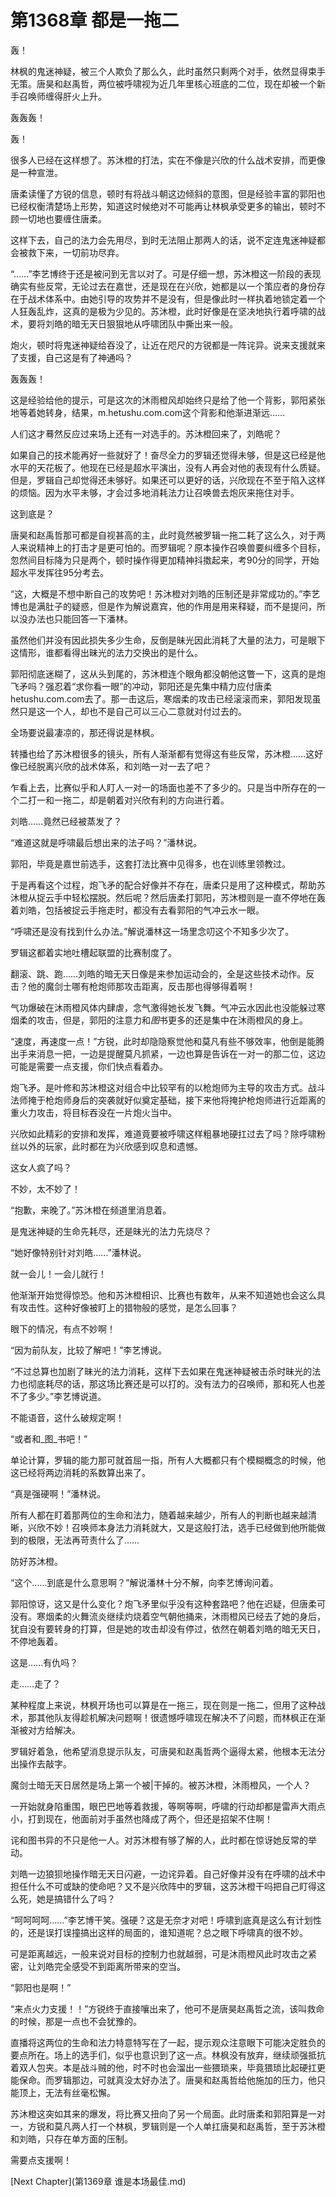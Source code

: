 # 第1368章 都是一拖二

轰！

林枫的鬼迷神疑，被三个人欺负了那么久，此时虽然只剩两个对手，依然显得束手无策。唐昊和赵禹哲，两位被呼啸视为近几年里核心班底的二位，现在却被一个新手召唤师缠得肝火上升。

轰轰轰！

轰！

很多人已经在这样想了。苏沐橙的打法，实在不像是兴欣的什么战术安排，而更像是一种宣泄。

唐柔读懂了方锐的信息，顿时有将战斗朝这边倾斜的意图，但是经验丰富的郭阳也已经权衡清楚场上形势，知道这时候绝对不可能再让林枫承受更多的输出，顿时不顾一切地也要缠住唐柔。

这样下去，自己的法力会先用尽，到时无法阻止那两人的话，说不定连鬼迷神疑都会被救下来，一切前功尽弃。

“……”李艺博终于还是被问到无言以对了。可是仔细一想，苏沐橙这一阶段的表现确实有些反常，无论过去在嘉世，还是现在在兴欣，她都是以一个策应者的身份存在于战术体系中。由她引导的攻势并不是没有，但是像此时一样执着地锁定着一个人狂轰乱炸，这真的是极为少见的。苏沐橙，此时好像是在坚决地执行着呼啸的战术，要将刘皓的暗无天日狠狠地从呼啸团队中撕出来一般。

炮火，顿时将鬼迷神疑给吞没了，让近在咫尺的方锐都是一阵诧异。说来支援就来了支援，自己这是有了神通吗？

轰轰轰！

这是经验给他的提示，可是这次的沐雨橙风却始终只是给了他一个背影，郭阳紧张地等着她转身，结果，m.hetushu.com.com这个背影和他渐进渐远……

人们这才蓦然反应过来场上还有一对选手的。苏沐橙回来了，刘皓呢？

如果自己的技术能再好一些就好了！奋尽全力的罗辑还觉得未够，但是这已经是他水平的天花板了。他现在已经是超水平演出，没有人再会对他的表现有什么质疑。但是，罗辑自己却觉得还未够好。如果还可以更好的话，兴欣现在不至于陷入这样的烦恼。因为水平未够，才会过多地消耗法力让召唤兽去炮灰来拖住对手。

这到底是？

唐昊和赵禹哲那可都是自视甚高的主，此时竟然被罗辑一拖二耗了这么久，对于两人来说精神上的打击才是更可怕的。而罗辑呢？原本操作召唤兽要纠缠多个目标，忽然间目标降为只是两个，顿时操作得更加精神抖擞起来，考90分的同学，开始超水平发挥往95分考去。

“这，大概是不想中断自己的攻势吧！苏沐橙对刘皓的压制还是非常成功的。”李艺博也是满肚子的疑惑，但是作为解说嘉宾，他的作用是用来释疑，而不是提问，所以没办法也只能回答一下潘林。

虽然他们并没有因此损失多少生命，反倒是昧光因此消耗了大量的法力，可是眼下这情形，谁都看得出昧光的法力交换出的是什么。

郭阳彻底迷糊了，这从头到尾的，苏沐橙连个眼角都没朝他这瞥一下，这真的是炮飞矛吗？强忍着“求你看一眼”的冲动，郭阳还是先集中精力应付唐柔hetushu.com.com去了。那一击这后，寒烟柔的攻击已经滚滚而来，郭阳发现虽然只是这一个人，却也不是自己可以三心二意就对付过去的。

全场要说最凄凉的，那还得说是林枫。

转播也给了苏沐橙很多的镜头，所有人渐渐都有觉得这有些反常，苏沐橙……这好像已经脱离兴欣的战术体系，和刘皓一对一去了吧？

乍看上去，比赛似乎和人盯人一对一的场面也差不了多少的。只是当中所存在的一个二打一和一拖二，却是朝着对兴欣有利的方向进行着。

刘皓……竟然已经被蒸发了？

“难道这就是呼啸最后想出来的法子吗？”潘林说。

郭阳，毕竟是嘉世前选手，这套打法比赛中见得多，也在训练里领教过。

于是再看这个过程，炮飞矛的配合好像并不存在，唐柔只是用了这种模式，帮助苏沐橙从捉云手中轻松摆脱。然后呢？然后唐柔打郭阳，苏沐橙则是一直不停地在轰着刘皓，包括被捉云手拖走时，都没有去看郭阳的气冲云水一眼。

“呼啸还是没有找到什么办法。”解说潘林这一场里念叨这个不知多少次了。

罗辑这都着实地吐槽起联盟的比赛制度了。

翻滚、跳、跑……刘皓的暗无天日像是来参加运动会的，全是这些技术动作。反击？他的魔剑士哪有枪炮师那攻击距离，反击那也得够得着啊！

气功爆破在沐雨橙风体内肆虐，念气激得她长发飞舞。气冲云水因此也没能躲过寒烟柔的攻击，但是，郭阳的注意力和*图*书更多的还是集中在沐雨橙风的身上。

“速度，再速度一点！”方锐，此时却隐隐察觉他和莫凡有些不够效率，他倒是能腾出手来消息一把，一边是提醒莫凡抓紧，一边也算是告诉在一对一的那二位，这边可能是需要一点支援，你们快点看着办。

炮飞矛。是叶修和苏沐橙这对组合中比较罕有的以枪炮师为主导的攻击方式。战斗法师掩于枪炮师身后的突袭就好似奠定基础，接下来他将掩护枪炮师进行近距离的重火力攻击，将目标吞没在一片炮火当中。

兴欣如此精彩的安排和发挥，难道竟要被呼啸这样粗暴地硬扛过去了吗？除呼啸粉丝以外的玩家，此时都在为兴欣感到叹息和遗憾。

这女人疯了吗？

不妙，太不妙了！

“抱歉，来晚了。”苏沐橙在频道里消息着。

是鬼迷神疑的生命先耗尽，还是昧光的法力先烧尽？

“她好像特别针对刘皓……”潘林说。

就一会儿！一会儿就行！

他渐渐开始觉得惊恐。他和苏沐橙相识、比赛也有数年，从来不知道她也会这么具有攻击性。这种好像被盯上的猎物般的感觉，是怎么回事？

眼下的情况，有点不妙啊！

“因为前队友，比较了解吧！”李艺博说。

“不过总算也加剧了昧光的法力消耗，这样下去如果在鬼迷神疑被击杀时昧光的法力也彻底耗尽的话，那这场比赛还是可以打的。没有法力的召唤师，那和死人也差不了多少。”李艺博说道。

不能语音，这什么破规定啊！

“或者和_图_书吧！”

单论计算，罗辑的能力那可就首屈一指，所有人大概都只有个模糊概念的时候，他这已经将两边消耗的系数算出来了。

“真是强硬啊！”潘林说。

所有人都在盯着那两位的生命和法力，随着越来越少，所有人的判断也越来越清晰，兴欣不妙！召唤师本身法力消耗就大，又是这般打法，选手已经做到他所能做到的极限，无法再苛责什么了……

防好苏沐橙。

“这个……到底是什么意思啊？”解说潘林十分不解，向李艺博询问着。

郭阳惊讶，这又是什么变化？炮飞矛里似乎没有这种套路吧？他在迟疑，但唐柔可没有。寒烟柔的火舞流炎继续灼烧着空气朝他捅来，沐雨橙风已经去了她的身后，犹自没有要转身的打算，但是她的攻击却没有停过，依然在朝着刘皓的暗无天日，不停地轰着。

这是……有仇吗？

走……走了？

某种程度上来说，林枫开场也可以算是在一拖三，现在则是一拖二，但用了这种战术，那其他队友得趁机解决问题啊！很遗憾呼啸现在解决不了问题，而林枫正在渐渐被对方给解决。

罗辑好着急，他希望消息提示队友，可唐昊和赵禹哲两个逼得太紧，他根本无法分出操作去敲字。

魔剑士暗无天日居然是场上第一个被|干掉的。被苏沐橙，沐雨橙风，一个人？

一开始就身陷重围，眼巴巴地等着救援，等啊等啊，呼啸的行动却都是雷声大雨点小，打到现在，他面前对手虽然也降成了两个，但还是招架不住啊！

诧和图书异的不只是他一人。对苏沐橙有够了解的人，此时都在惊讶她反常的举动。

刘皓一边狼狈地操作暗无天日闪避，一边诧异着。自己好像并没有在呼啸的战术中担任什么不可或缺的使命吧？又不是兴欣阵中的罗辑，这苏沐橙干吗把自己盯得这么死，她是搞错什么了吗？

“呵呵呵呵……”李艺博干笑。强硬？这是无奈才对吧！呼啸到底真是这么有计划性的，还是误打误撞搞出这样的局面的，谁知道呢？总之眼下呼啸真的很不妙。

可是距离越远，一般来说对目标的控制力也就越弱，可是沐雨橙风此时攻击之紧密，让刘皓完全感受不到距离所带来的空当。

“郭阳也是啊！”

“来点火力支援！！”方锐终于直接嚷出来了，他可不是唐昊赵禹哲之流，该叫救命的时候，那是一点也不会犹豫的。

直播将这两位的生命和法力特意特写在了一起，提示观众注意眼下可能决定胜负的要点所在。场上的选手们，似乎也意识到了这一点。林枫没有放弃，继续顽强抵抗着双人包夹。本是战斗贼的他，时不时也会溜出一些猥琐来，毕竟猥琐比起硬扛更能保命。而罗辑那边，可就真没太好办法了。唐昊和赵禹哲给他施加的压力，他只能顶上，无法有丝毫松懈。

苏沐橙这突如其来的爆发，将比赛又扭向了另一个局面。此时唐柔和郭阳算是一对一，方锐和莫凡两人打一个林枫，罗辑则是一个人单扛唐昊和赵禹哲，至于苏沐橙和刘皓，只存在单方面的压制。

需要点支援啊！



[Next Chapter](第1369章 谁是本场最佳.md)